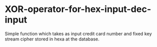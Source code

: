 # XOR-operator-for-hex-input-dec-input
Simple function which takes as input credit card number and fixed key stream cipher stored in hexa at the database. 

